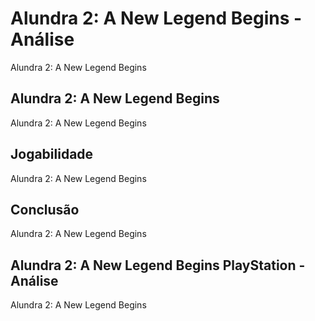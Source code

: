 ---
---

# Alundra 2: A New Legend Begins - Análise

Alundra 2: A New Legend Begins

## Alundra 2: A New Legend Begins

Alundra 2: A New Legend Begins

## Jogabilidade

Alundra 2: A New Legend Begins

## Conclusão

Alundra 2: A New Legend Begins

## Alundra 2: A New Legend Begins PlayStation - Análise

Alundra 2: A New Legend Begins
